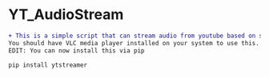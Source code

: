 # YT_AudioStream
```diff
+ This is a simple script that can stream audio from youtube based on search results you give.
You should have VLC media player installed on your system to use this.
EDIT: You can now install this via pip
```
```pip install ytstreamer```

